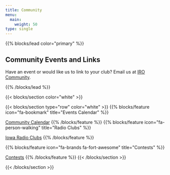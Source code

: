 ```yaml
---
title: Community
menu:
  main:
    weight: 50
type: single
---
```


{{% blocks/lead color="primary" %}}
<h2>Community Events and Links</h2>

<p>Have an event or would like us to link to your club? Email us at <a href="mailto:community@k0iro.com">IRO Community</a>.</p>
{{% /blocks/lead %}}

{{< blocks/section color="white" >}}

{{< blocks/section type="row" color="white" >}}
{{% blocks/feature icon="fa-bookmark" title="Events Calendar" %}}

[Community Calendar](/get-involved/events)
{{% /blocks/feature %}}
{{% blocks/feature icon="fa-person-walking" title="Radio Clubs" %}}

[Iowa Radio Clubs](/get-involved/clubs)
{{% /blocks/feature %}}

{{% blocks/feature icon="fa-brands fa-fort-awesome" title="Contests" %}}

[Contests](/get-involved/contests)
{{% /blocks/feature %}}
{{< /blocks/section >}}


{{< /blocks/section >}}